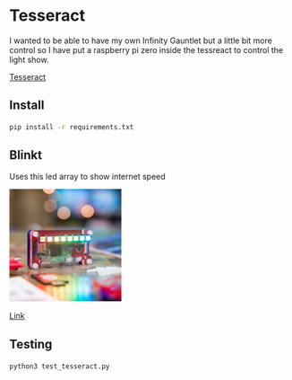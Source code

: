 # Tesseract

I wanted to be able to have my own Infinity Gauntlet but a little bit more control so I have put a raspberry pi zero inside the tessreact to control the light show.

[Tesseract](/static/Tesseract.jpg)

## Install

```bash
pip install -r requirements.txt
```

## Blinkt

Uses this led array to show internet speed

<img src="blinkt.png" alt="drawiPimoroni Blinkt" width="200"/>

[Link](https://shop.pimoroni.com/products/blinkt?variant=22408658695)


## Testing

`python3 test_tesseract.py`
